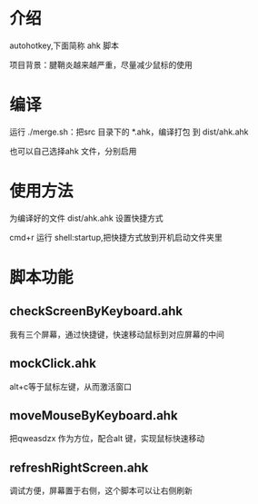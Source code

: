# 介绍
autohotkey,下面简称 ahk 脚本

项目背景：腱鞘炎越来越严重，尽量减少鼠标的使用

# 编译
运行 ./merge.sh：把src 目录下的 *.ahk，编译打包 到 dist/ahk.ahk

也可以自己选择ahk 文件，分别启用

# 使用方法
为编译好的文件 dist/ahk.ahk 设置快捷方式

cmd+r 运行 shell:startup,把快捷方式放到开机启动文件夹里

# 脚本功能
## checkScreenByKeyboard.ahk  
我有三个屏幕，通过快捷键，快速移动鼠标到对应屏幕的中间

## mockClick.ahk  
alt+c等于鼠标左键，从而激活窗口

## moveMouseByKeyboard.ahk  
把qweasdzx 作为方位，配合alt 键，实现鼠标快速移动

## refreshRightScreen.ahk
调试方便，屏幕置于右侧，这个脚本可以让右侧刷新